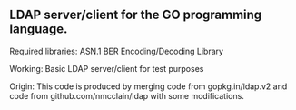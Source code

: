 LDAP server/client for the GO programming language.
---------------------------------------------------------------------

Required libraries: 
   ASN.1 BER Encoding/Decoding Library

Working:
   Basic LDAP server/client for test purposes

Origin:
   This code is produced by merging code from gopkg.in/ldap.v2 and code from github.com/nmcclain/ldap with some modifications.

